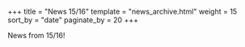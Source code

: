+++
title = "News 15/16"
template = "news_archive.html"
weight = 15
sort_by = "date"
paginate_by = 20
+++

News from 15/16!

